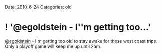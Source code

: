 Date: 2010-6-24
Categories: old

# ! '@egoldstein -  I''m getting too...'

@<a href="http://twitter.com/egoldstein" class="aktt_username">egoldstein</a> -  I'm getting too old to stay awake for these west coast trips. Only a playoff game will keep me up until 2am.
